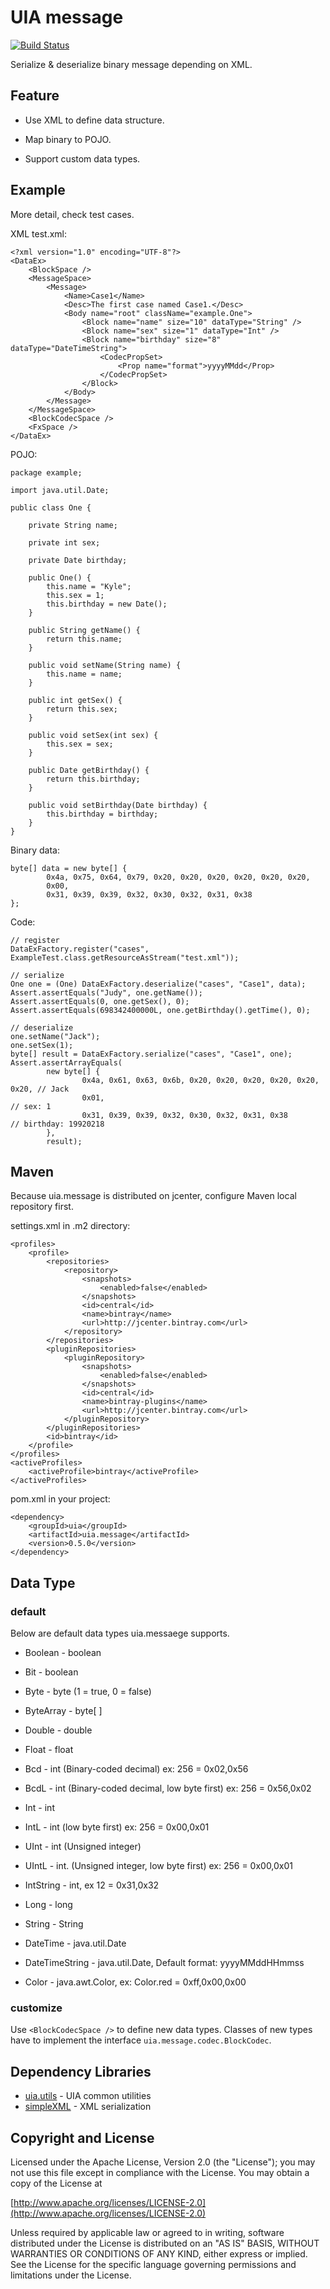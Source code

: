 UIA message
================

[![Build Status](https://travis-ci.org/gazer2kanlin/uia.message4j.svg?branch=master)](https://travis-ci.org/gazer2kanlin/uia.message4j)

Serialize & deserialize binary message depending on XML.

## Feature

* Use XML to define data structure.

* Map binary to POJO.

* Support custom data types.


## Example

More detail, check test cases.

XML test.xml:
```
<?xml version="1.0" encoding="UTF-8"?>
<DataEx>
    <BlockSpace />
    <MessageSpace>
        <Message>
            <Name>Case1</Name>
            <Desc>The first case named Case1.</Desc>
            <Body name="root" className="example.One">
                <Block name="name" size="10" dataType="String" />
                <Block name="sex" size="1" dataType="Int" />
                <Block name="birthday" size="8" dataType="DateTimeString">
                    <CodecPropSet>
                        <Prop name="format">yyyyMMdd</Prop>
                    </CodecPropSet>
                </Block>
            </Body>
        </Message>
    </MessageSpace>
    <BlockCodecSpace />
    <FxSpace />
</DataEx>
```

POJO:
```
package example;

import java.util.Date;

public class One {

    private String name;

    private int sex;

    private Date birthday;

    public One() {
        this.name = "Kyle";
        this.sex = 1;
        this.birthday = new Date();
    }

    public String getName() {
        return this.name;
    }

    public void setName(String name) {
        this.name = name;
    }

    public int getSex() {
        return this.sex;
    }

    public void setSex(int sex) {
        this.sex = sex;
    }

    public Date getBirthday() {
        return this.birthday;
    }

    public void setBirthday(Date birthday) {
        this.birthday = birthday;
    }
}
```

Binary data:

```
byte[] data = new byte[] {
        0x4a, 0x75, 0x64, 0x79, 0x20, 0x20, 0x20, 0x20, 0x20, 0x20,
        0x00,
        0x31, 0x39, 0x39, 0x32, 0x30, 0x32, 0x31, 0x38
};
```

Code:
```
// register
DataExFactory.register("cases", ExampleTest.class.getResourceAsStream("test.xml"));

// serialize
One one = (One) DataExFactory.deserialize("cases", "Case1", data);
Assert.assertEquals("Judy", one.getName());
Assert.assertEquals(0, one.getSex(), 0);
Assert.assertEquals(698342400000L, one.getBirthday().getTime(), 0);

// deserialize
one.setName("Jack");
one.setSex(1);
byte[] result = DataExFactory.serialize("cases", "Case1", one);
Assert.assertArrayEquals(
        new byte[] {
                0x4a, 0x61, 0x63, 0x6b, 0x20, 0x20, 0x20, 0x20, 0x20, 0x20, // Jack
                0x01,                                                       // sex: 1
                0x31, 0x39, 0x39, 0x32, 0x30, 0x32, 0x31, 0x38              // birthday: 19920218
        },
        result);
```


## Maven
Because uia.message is distributed on jcenter, configure Maven local repository first.

settings.xml in .m2 directory:
```
<profiles>
    <profile>
        <repositories>
            <repository>
                <snapshots>
                    <enabled>false</enabled>
                </snapshots>
                <id>central</id>
                <name>bintray</name>
                <url>http://jcenter.bintray.com</url>
            </repository>
        </repositories>
        <pluginRepositories>
            <pluginRepository>
                <snapshots>
                    <enabled>false</enabled>
                </snapshots>
                <id>central</id>
                <name>bintray-plugins</name>
                <url>http://jcenter.bintray.com</url>
            </pluginRepository>
        </pluginRepositories>
        <id>bintray</id>
    </profile>
</profiles>
<activeProfiles>
    <activeProfile>bintray</activeProfile>
</activeProfiles>
```
pom.xml in your project:
```
<dependency>
    <groupId>uia</groupId>
    <artifactId>uia.message</artifactId>
    <version>0.5.0</version>
</dependency>
```

## Data Type

### default
Below are default data types uia.messaege supports.

* Boolean - boolean

* Bit - boolean

* Byte - byte (1 = true, 0 = false)

* ByteArray - byte[ ]

* Double - double

* Float - float

* Bcd - int (Binary-coded decimal) ex: 256 = 0x02,0x56

* BcdL - int (Binary-coded decimal, low byte first) ex: 256 = 0x56,0x02

* Int - int

* IntL - int (low byte first) ex: 256 = 0x00,0x01

* UInt - int (Unsigned integer)

* UIntL - int. (Unsigned integer, low byte first) ex: 256 = 0x00,0x01

* IntString - int, ex 12 = 0x31,0x32

* Long - long

* String - String

* DateTime - java.util.Date

* DateTimeString - java.util.Date, Default format: yyyyMMddHHmmss

* Color - java.awt.Color, ex: Color.red = 0xff,0x00,0x00

### customize
Use ```<BlockCodecSpace />``` to define new data types. Classes of new types have to implement the interface ```uia.message.codec.BlockCodec```.

## Dependency Libraries

* [uia.utils](https://github.com/gazer2kanlin/uia.utils4j) - UIA common utilities
* [simpleXML](http://simple.sourceforge.net/) - XML serialization



## Copyright and License

Licensed under the Apache License, Version 2.0 (the "License");
you may not use this file except in compliance with the License.
You may obtain a copy of the License at

[http://www.apache.org/licenses/LICENSE-2.0](http://www.apache.org/licenses/LICENSE-2.0)

Unless required by applicable law or agreed to in writing, software
distributed under the License is distributed on an "AS IS" BASIS,
WITHOUT WARRANTIES OR CONDITIONS OF ANY KIND, either express or implied.
See the License for the specific language governing permissions and
limitations under the License.
